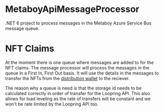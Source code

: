 # MetaboyApiMessageProcessor
.NET 6 project to process messages in the Metaboy Azure Service Bus message queue.

# NFT Claims
At the moment there is one queue where messages are added to for the NFT claims. The message processor will process the messages in the queue in a First In, First Out basis. It will use the details in the messages to transfer the NFTs from the [distribution wallet](https://lexplorer.io/account/191813) to the reciever. 

The reason why a queue is need is that the storage id needs to be calculated correctly in order of transfer for the Loopring API. This also allows for load leveling as the rate of transfers will be constant and we won't be rate limited by the Loopring API too.
